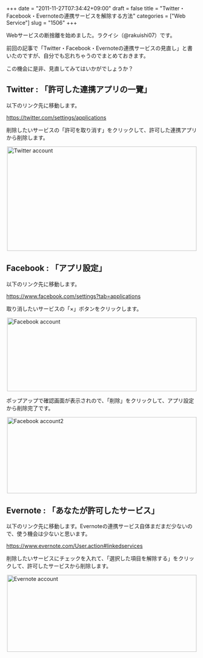 +++
date = "2011-11-27T07:34:42+09:00"
draft = false
title = "Twitter・Facebook・Evernoteの連携サービスを解除する方法"
categories = ["Web Service"]
slug = "1506"
+++

Webサービスの断捨離を始めました。ラクイシ（@rakuishi07）です。

前回の記事で「Twitter・Facebook・Evernoteの連携サービスの見直し」と書いたのですが、自分でも忘れちゃうのでまとめておきます。

この機会に是非、見直してみてはいかがでしょうか？

<h2>Twitter : 「許可した連携アプリの一覽」</h2>

以下のリンク先に移動します。

<a href="https://twitter.com/settings/applications" target="_blank">https://twitter.com/settings/applications</a>

削除したいサービスの「許可を取り消す」をクリックして、許可した連携アプリから削除します。

<img style="display:block; margin-left:auto; margin-right:auto;" src="/images/2011/11/Twitter_account1.png" alt="Twitter account" title="Twitter_account.png" border="0" width="500" height="275" />

<h2>Facebook : 「アプリ設定」</h2>

以下のリンク先に移動します。

<a href="https://www.facebook.com/settings?tab=applications" target="_blank">https://www.facebook.com/settings?tab=applications</a>

取り消したいサービスの「×」ボタンをクリックします。

<img style="display:block; margin-left:auto; margin-right:auto;" src="/images/2011/11/Facebook_account1.png" alt="Facebook account" title="Facebook_account.png" border="0" width="500" height="194" />

ポップアップで確認画面が表示されので、「削除」をクリックして、アプリ設定から削除完了です。

<img style="display:block; margin-left:auto; margin-right:auto;" src="/images/2011/11/Facebook_account21.png" alt="Facebook account2" title="Facebook_account2.png" border="0" width="500" height="201" />

<h2>Evernote : 「あなたが許可したサービス」</h2>

以下のリンク先に移動します。Evernoteの連携サービス自体まだまだ少ないので、使う機会は少ないと思います。

<a href="https://www.evernote.com/User.action#linkedservices" target="_blank">https://www.evernote.com/User.action#linkedservices</a>

削除したいサービスにチェックを入れて、「選択した項目を解除する」をクリックして、許可したサービスから削除します。

<img style="display:block; margin-left:auto; margin-right:auto;" src="/images/2011/11/Evernote_account1.png" alt="Evernote account" title="Evernote_account.png" border="0" width="500" height="203" />
